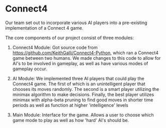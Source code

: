 # Connect4

Our team set out to incorporate various AI players into a pre-existing implementation of a Connect 4 game.

The core components of our project consist of three modules:

1. Connect4 Module: Got source code from https://github.com/KeithGalli/Connect4-Python, which ran a Connect4 game between two humans.
We made changes to this code to allow for AI's to be involved in gameplay, as well as have various modes of gameplay occur.

2. AI Module: We implemented three AI players that could play the Connect4 game. The first of which is an unintelligent player that chooses its moves randomly. The second is a smart player utilizing the minimax algorithm to make decisions. Finally, the best player utilizes minimax with alpha-beta pruning to find good moves in shorter time periods as well as function at higher 'intelligence' levels 

3. Main Module: Interface for the game. Allows a user to choose which game mode to play as well as how 'hard' AI's should be. 

